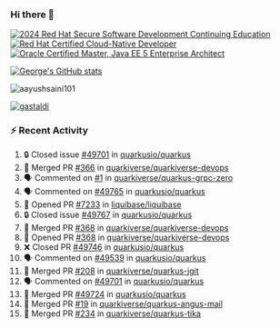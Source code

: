 ### Hi there 👋

<!--START_SECTION:badges-->
[![2024 Red Hat Secure Software Development Continuing Education](https://images.credly.com/size/110x110/images/36a76b78-c5bf-45cf-ac2c-48c3825260c7/blob)](http://www.credly.com/badges/c86e9a17-d2c3-4554-b890-7d0521710eb6 "2024 Red Hat Secure Software Development Continuing Education")
[![Red Hat Certified Cloud-Native Developer](https://images.credly.com/size/110x110/images/12ef4e4e-3d8d-4caf-9ab1-858c5bcb9619/image.png)](http://www.credly.com/badges/b6402e31-0894-48e6-b488-e2e551dcc809 "Red Hat Certified Cloud-Native Developer")
[![Oracle Certified Master, Java EE 5 Enterprise Architect](https://images.credly.com/size/110x110/images/1fa3549c-674c-4779-b3d6-d7d64eac2c23/Oracle-Certification-badge_OC-Master.png)](http://www.credly.com/badges/2565574e-b81d-410e-ab7d-24666ddcbe00 "Oracle Certified Master, Java EE 5 Enterprise Architect")
<!--END_SECTION:badges-->

[![George's GitHub stats](https://github-readme-stats.vercel.app/api?username=gastaldi&show=reviews,prs_merged&hide=contribs,prs&theme=transparent&show_icons=true)](https://github.com/anuraghazra/github-readme-stats)

<p align="left"> <img src="https://komarev.com/ghpvc/?username=gastaldi&label=Profile%20views&color=0e75b6&style=for-the-badge" alt="aayushsaini101" /> </p>

<p align="left"> <a href="https://github.com/ryo-ma/github-profile-trophy"><img src="https://github-profile-trophy.vercel.app/?username=gastaldi" alt="gastaldi" /></a> </p>

### :zap: Recent Activity

<!--START_SECTION:activity-->
1. 🔒 Closed issue [#49701](https://github.com/quarkusio/quarkus/issues/49701) in [quarkusio/quarkus](https://github.com/quarkusio/quarkus)
2. 🎉 Merged PR [#366](https://github.com/quarkiverse/quarkiverse-devops/pull/366) in [quarkiverse/quarkiverse-devops](https://github.com/quarkiverse/quarkiverse-devops)
3. 🗣 Commented on [#1](https://github.com/quarkiverse/quarkus-grpc-zero/pull/1#issuecomment-3236782091) in [quarkiverse/quarkus-grpc-zero](https://github.com/quarkiverse/quarkus-grpc-zero)
4. 🗣 Commented on [#49765](https://github.com/quarkusio/quarkus/issues/49765#issuecomment-3235286758) in [quarkusio/quarkus](https://github.com/quarkusio/quarkus)
5. 💪 Opened PR [#7233](https://github.com/liquibase/liquibase/pull/7233) in [liquibase/liquibase](https://github.com/liquibase/liquibase)
6. 🔒 Closed issue [#49767](https://github.com/quarkusio/quarkus/issues/49767) in [quarkusio/quarkus](https://github.com/quarkusio/quarkus)
7. 🎉 Merged PR [#368](https://github.com/quarkiverse/quarkiverse-devops/pull/368) in [quarkiverse/quarkiverse-devops](https://github.com/quarkiverse/quarkiverse-devops)
8. 💪 Opened PR [#368](https://github.com/quarkiverse/quarkiverse-devops/pull/368) in [quarkiverse/quarkiverse-devops](https://github.com/quarkiverse/quarkiverse-devops)
9. ❌ Closed PR [#49746](https://github.com/quarkusio/quarkus/pull/49746) in [quarkusio/quarkus](https://github.com/quarkusio/quarkus)
10. 🗣 Commented on [#49539](https://github.com/quarkusio/quarkus/pull/49539#issuecomment-3233952775) in [quarkusio/quarkus](https://github.com/quarkusio/quarkus)
11. 🎉 Merged PR [#208](https://github.com/quarkiverse/quarkus-jgit/pull/208) in [quarkiverse/quarkus-jgit](https://github.com/quarkiverse/quarkus-jgit)
12. 🗣 Commented on [#49701](https://github.com/quarkusio/quarkus/issues/49701#issuecomment-3233307176) in [quarkusio/quarkus](https://github.com/quarkusio/quarkus)
13. 🎉 Merged PR [#49724](https://github.com/quarkusio/quarkus/pull/49724) in [quarkusio/quarkus](https://github.com/quarkusio/quarkus)
14. 🎉 Merged PR [#19](https://github.com/quarkiverse/quarkus-angus-mail/pull/19) in [quarkiverse/quarkus-angus-mail](https://github.com/quarkiverse/quarkus-angus-mail)
15. 🎉 Merged PR [#234](https://github.com/quarkiverse/quarkus-tika/pull/234) in [quarkiverse/quarkus-tika](https://github.com/quarkiverse/quarkus-tika)
<!--END_SECTION:activity-->
